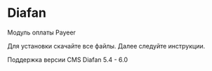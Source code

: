 Diafan
======
Модуль оплаты Payeer

Для установки скачайте все файлы.
Далее следуйте инструкции.

Поддержка версии CMS Diafan 5.4 - 6.0